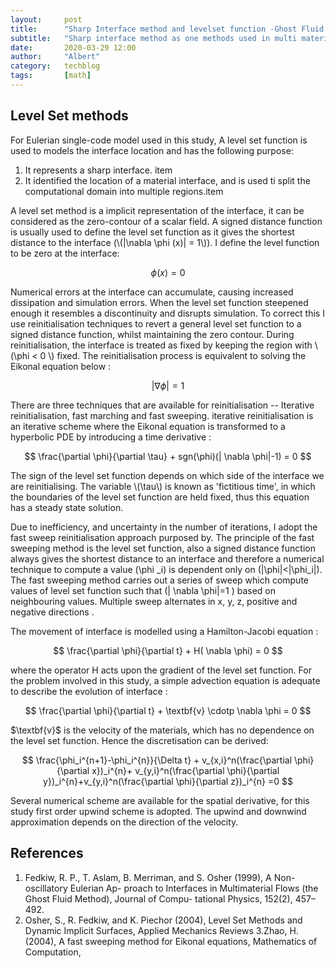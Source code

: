 ```yaml
---
layout:     post
title:      "Sharp Interface method and levelset function -Ghost Fluid Method Serie 3"
subtitle:   "Sharp interface method as one methods used in multi material simulation has the advantage of maintaining a sharp interface and swiftness in tracking the movement of the interface"
date:       2020-03-29 12:00
author:     "Albert"
category:   techblog
tags:       [math]
---
```


<html>
<head>
  <meta charset="utf-8">
  <meta name="viewport" content="width=device-width">
  <title>MathJax example</title>
  <script src="https://polyfill.io/v3/polyfill.min.js?features=es6"></script>
  <script id="MathJax-script" async
          src="https://cdn.jsdelivr.net/npm/mathjax@3/es5/tex-mml-chtml.js">
  </script>
</head>
<body>
  
</body>
</html>

<h2 class="section-heading">Level Set methods</h2>

For Eulerian single-code model used in this study, A level set function is used to models the interface location and has the following purpose: 

<ol>
<li> It represents a sharp interface. item</li>
<li>It identified the location of a material interface, and is used ti split the computational domain into multiple regions.item</li>
</ol>

<html>
<body>
  A level set method is a implicit representation of the interface, it can be considered as the zero-contour of a scalar field. A signed distance function is usually used to define the level set function as it gives the shortest distance to the interface (\(|\nabla \phi (x)| = 1\)). I define the level function to be zero at the interface:
</body>
</html>


$$
    \phi (x) = 0 
$$

<html>
<body>
Numerical errors at the interface can accumulate, causing increased dissipation and simulation errors. When the level set function steepened enough it resembles a discontinuity and disrupts simulation.  To correct this I use reinitialisation techniques to revert a general level set function to a signed distance function, whilst maintaining the zero contour. During reinitialisation, the interface is treated as fixed by keeping the region with \(\phi < 0 \) fixed. The reinitialisation process is equivalent to solving the Eikonal equation below : 
</body>
</html>

$$
    |\nabla \phi | = 1
$$

There are three techniques that are available for reinitialisation -- Iterative reinitialisation, fast marching and fast sweeping. iterative reinitialisation is an iterative scheme where the Eikonal equation is transformed to a hyperbolic PDE by introducing a time derivative :


$$
\frac{\partial \phi}{\partial \tau} + sgn(\phi)(| \nabla \phi|-1) = 0
$$


<html>
<body>
The sign of the level set function depends on which side of the interface we are reinitialising. The variable \(\tau\) is known as 'fictitious time', in which the boundaries of the level set function are held fixed, thus this equation has a steady state solution.

Due to inefficiency, and uncertainty in the number of iterations, I adopt the fast sweep reinitialisation approach purposed by. The principle of the fast sweeping method is the level set function, also a signed distance function always gives the shortest distance to an interface and therefore a numerical technique to compute a value \(\phi _i\) is dependent only on \(|\phi|<|\phi_i|\). The fast sweeping method carries out a series of sweep which compute values of level set function such that \(| \nabla \phi|=1 \) based on neighbouring values. Multiple sweep alternates in x, y, z, positive and negative directions . 

The movement of interface is modelled using a Hamilton-Jacobi equation :

</body>
</html>

$$
    \frac{\partial \phi}{\partial t} + H( \nabla \phi) = 0
$$

where the operator H acts upon the gradient of the level set function. 
For the problem involved in this study, a simple advection equation is adequate to describe the evolution of interface : 

$$
    \frac{\partial \phi}{\partial t} + \textbf{v} \cdotp \nabla \phi = 0
$$

<html>
<body>
$\textbf{v}$ is the velocity of the materials, which has no dependence on the level set function.  Hence the discretisation can be derived:
</body>
</html>

$$
\frac{\phi_i^{n+1}-\phi_i^{n}}{\Delta t} + v_{x,i}^n(\frac{\partial \phi}{\partial x})_i^{n}+ v_{y,i}^n(\frac{\partial \phi}{\partial y})_i^{n}+v_{y,i}^n(\frac{\partial \phi}{\partial z})_i^{n} =0
$$

Several numerical scheme are available for the spatial derivative, for this study first order upwind scheme is adopted. The upwind and downwind approximation depends on the direction of the velocity.

<h2 class="section-heading">References</h2>

1. Fedkiw, R. P., T. Aslam, B. Merriman, and S. Osher (1999), A Non-oscillatory Eulerian Ap- proach to Interfaces in Multimaterial Flows (the Ghost Fluid Method), Journal of Compu- tational Physics, 152(2), 457–492.
2. Osher, S., R. Fedkiw, and K. Piechor (2004), Level Set Methods and Dynamic Implicit Surfaces, Applied Mechanics Reviews
3.Zhao, H. (2004), A fast sweeping method for Eikonal equations, Mathematics of Computation,

